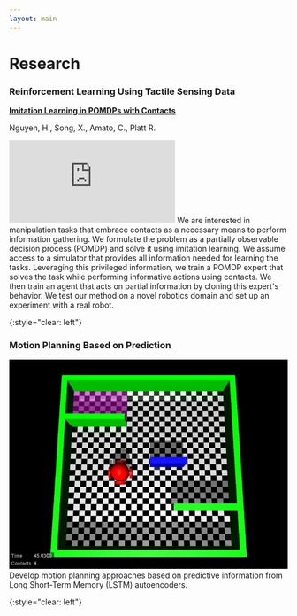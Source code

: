 ```yaml
---
layout: main
---
```


# Research

### Reinforcement Learning Using Tactile Sensing Data

**[Imitation Learning in POMDPs with Contacts](http://mlab.ri.cmu.edu/reacting_contact_workshop/files/hai_nguyen.pdf)**

Nguyen, H., Song, X., Amato, C., Platt R.

<iframe class="list-img-left" src="https://www.youtube.com/embed/OgJq-AVdJc0" frameborder="0" allow="accelerometer; autoplay; encrypted-media; gyroscope; picture-in-picture" allowfullscreen></iframe> We are interested in manipulation tasks that embrace contacts as a necessary means to perform information gathering. We formulate the problem as a partially observable decision process (POMDP) and solve it using imitation learning. We assume access to a simulator that provides all information needed for learning the tasks. Leveraging this privileged information, we train a POMDP expert that solves the task while performing informative actions using contacts. We then train an agent that acts on partial information by cloning this expert's behavior. We test our method on a novel robotics domain and set up an experiment with a real robot.

{:style="clear: left"}
&nbsp;

### Motion Planning Based on Prediction

<img class="list-img-left" src="assets/images/predictive-motion-planning.jfif"/> Develop motion planning approaches based on predictive information from Long Short-Term Memory (LSTM) autoencoders.

{:style="clear: left"}
&nbsp;
